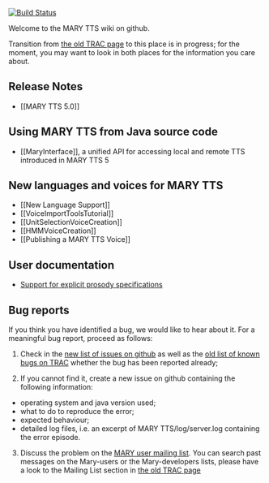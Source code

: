 [![Build Status](https://buildhive.cloudbees.com/job/marytts/job/marytts/badge/icon)](https://buildhive.cloudbees.com/job/marytts/job/marytts/)

Welcome to the MARY TTS wiki on github. 

Transition from [the old TRAC page](http://mary.opendfki.de) to this place is in progress; for the moment, you may want to look in both places for the information you care about.

## Release Notes

* [[MARY TTS 5.0]]

## Using MARY TTS from Java source code

* [[MaryInterface]], a unified API for accessing local and remote TTS introduced in MARY TTS 5

## New languages and voices for MARY TTS

* [[New Language Support]]
* [[VoiceImportToolsTutorial]]
* [[UnitSelectionVoiceCreation]]
* [[HMMVoiceCreation]]
* [[Publishing a MARY TTS Voice]]



## User documentation
* [Support for explicit prosody specifications](http://mary.opendfki.de/wiki/ProsodySpecificationSupport)

## Bug reports

If you think you have identified a bug, we would like to hear about it. For a meaningful bug report, proceed as follows:

1. Check in the  [new list of issues on github](https://github.com/marytts/marytts/issues?state=open) as well as the [old list of known bugs on TRAC](http://mary.opendfki.de/query?group=status&milestone=4.0) whether the bug has been reported already;

2. If you cannot find it, create a  new issue on github containing the following information:
  * operating system and java version used;
  * what to do to reproduce the error;
  * expected behaviour;
  * detailed log files, i.e. an excerpt of MARY TTS/log/server.log containing the error episode. 

3. Discuss the problem on the [MARY user mailing list](http://www.dfki.de/mailman/listinfo/mary-users).
You can search past messages on the Mary-users or the Mary-developers lists, please have a look to the Mailing List section in [the old TRAC page](http://mary.opendfki.de)